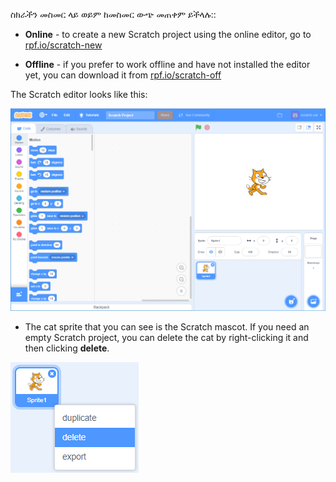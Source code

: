 ስክራችን መስመር ላይ ወይም ከመስመር ውጭ መጠቀም ይችላሉ::

+ **Online** - to create a new Scratch project using the online editor, go to <a href="https://rpf.io/scratch-new" target="_blank">rpf.io/scratch-new</a>

+ **Offline** - if you prefer to work offline and have not installed the editor yet, you can download it from <a href="https://rpf.io/scratch-off" target="_blank">rpf.io/scratch-off</a>

The Scratch editor looks like this:

![screenshot](images/scratch-editor.png)

+ The cat sprite that you can see is the Scratch mascot. If you need an empty Scratch project, you can delete the cat by right-clicking it and then clicking **delete**.

![ስክሪን ሹት](images/delete.png)